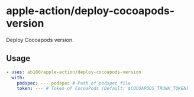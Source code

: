 # apple-action/deploy-cocoapods-version

Deploy Cocoapods version.

## Usage

```yml
- uses: ab180/apple-action/deploy-cocoapods-version
  with:
    podspec: ---.podspec # Path of podspec file
    token: --- # Token of CocoaPods (Default: $COCOAPODS_TRUNK_TOKEN)
```
